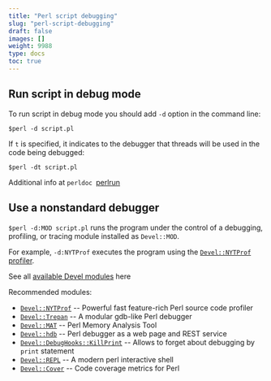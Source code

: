 ```yaml
---
title: "Perl script debugging"
slug: "perl-script-debugging"
draft: false
images: []
weight: 9988
type: docs
toc: true
---
```


## Run script in debug mode
To run script in debug mode you should add `-d` option in the command line:

    $perl -d script.pl

If `t` is specified, it indicates to the debugger that threads will be used in the code being debugged:

    $perl -dt script.pl

Additional info at `perldoc `[perlrun](http://perldoc.perl.org/perlrun.html#*-dt*)

## Use a nonstandard debugger
`$perl -d:MOD script.pl` runs the program under the control of a debugging, profiling, or tracing module installed as `Devel::MOD`.

For example, `-d:NYTProf` executes the program using the  [`Devel::NYTProf` profiler](http://perldoc.perl.org/perlrun.html#*-d%3a*_MOD[%3dbar%2cbaz]_).

See all [available Devel modules](https://metacpan.org/search?q=Devel%3A%3A&search_type=modules) here

Recommended modules:

 - [`Devel::NYTProf`](https://metacpan.org/pod/Devel::NYTProf) -- Powerful fast feature-rich Perl source code profiler
 - [`Devel::Trepan`](https://metacpan.org/pod/Devel::Trepan) -- A modular gdb-like Perl debugger
 - [`Devel::MAT`](https://metacpan.org/pod/Devel::MAT) -- Perl Memory Analysis Tool
 - [`Devel::hdb`](https://metacpan.org/pod/Devel::hdb) -- Perl debugger as a web page and REST service
 - [`Devel::DebugHooks::KillPrint`](https://metacpan.org/pod/release/KES/Devel-DebugHooks-0.02_16/lib/Devel/DebugHooks.pm) -- Allows to forget about debugging by `print` statement
 - [`Devel::REPL`](https://metacpan.org/pod/Devel::REPL) -- A modern perl interactive shell
 - [`Devel::Cover`](https://metacpan.org/pod/Devel::Cover) -- Code coverage metrics for Perl

